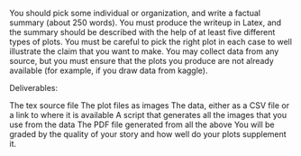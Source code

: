 You should pick some individual or organization, and write a factual summary (about 250 words). You must produce the writeup in Latex, and the summary should be described with the help of at least five different types of plots. You must be careful to pick the right plot in each case to well illustrate the claim that you want to make. You may collect data from any source, but you must ensure that the plots you produce are not already available (for example, if you draw data from kaggle).

Deliverables:

The tex source file
The plot files as images
The data, either as a CSV file or a link to where it is available
A script that generates all the images that you use from the data
The PDF file generated from all the above
You will be graded by the quality of your story and how well do your plots supplement it.